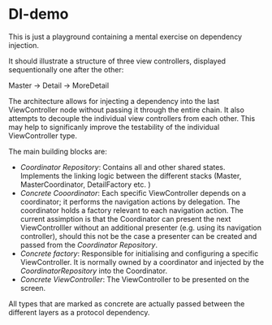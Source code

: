 # DI-demo

This is just a playground containing a mental exercise on dependency injection. 

It should illustrate a structure of three view controllers, displayed sequentionally one after the other:

Master -> Detail -> MoreDetail

The architecture allows for injecting a dependency into the last ViewController node without passing it through the entire chain. It also attempts to decouple the individual view controllers from each other. This may help to significanly improve the testability of the individual ViewController type.

The main building blocks are:

- *Coordinator Repository*: Contains all  and other shared states. Implements the linking logic between the different stacks (Master, MasterCoordinator, DetailFactory etc. )
- *Concrete Cooordinator*: Each specific ViewController depends on a coordinator; it performs the navigation actions by delegation. The coordinator holds a factory relevant to each navigation action. The current assimption is that the Coordinator can present the next ViewControlller without an additional presenter (e.g. using its navigation controller), should this not be the case a presenter can be created and passed from the *Coordinator Repository*.
- *Concrete factory*: Responsible for initialising and configuring a specific ViewController. It is normally owned by a coordinator and injected by the *CoordinatorRepository* into the Coordinator.
- *Concrete ViewController*: The ViewController to be presented on the screen.

All types that are marked as concrete are actually passed between the different layers as a protocol dependency.

